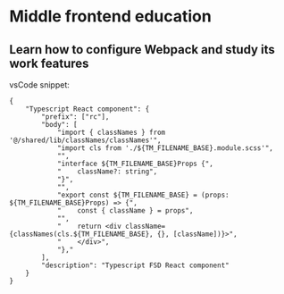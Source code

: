 # Middle frontend education
## Learn how to configure Webpack and study its work features

vsCode snippet: 

``` 
{
	"Typescript React component": {
		"prefix": ["rc"],
		"body": [
			"import { classNames } from '@/shared/lib/classNames/classNames'",
			"import cls from './${TM_FILENAME_BASE}.module.scss'",
			"",
			"interface ${TM_FILENAME_BASE}Props {",
			"    className?: string",
			"}",
			"",
			"export const ${TM_FILENAME_BASE} = (props: ${TM_FILENAME_BASE}Props) => {",
            "    const { className } = props",
			"",
			"    return <div className={classNames(cls.${TM_FILENAME_BASE}, {}, [className])}>",
			"    </div>",
			"},"
		],
		"description": "Typescript FSD React component"
	}
}
```